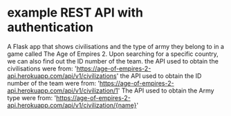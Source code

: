 # example REST API with authentication
A Flask app that shows civilisations and the type of army they belong to in a game called The Age of Empires 2. Upon searching for a specific country, we can also find out the ID number of the team.
the API used to obtain the civilisations were from: 'https://age-of-empires-2-api.herokuapp.com/api/v1/civilizations'
the API used to obtain the ID number of the team were from:
'https://age-of-empires-2-api.herokuapp.com/api/v1/civilization/1'
The API used to obtain the Army type were from:
'https://age-of-empires-2-api.herokuapp.com/api/v1/civilization/{name}'

